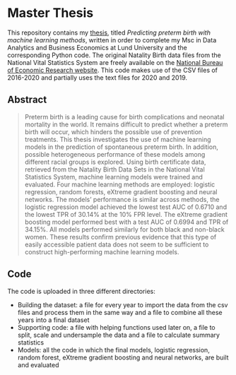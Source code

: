 # Master Thesis

This repository contains my [thesis](https://github.com/zeliedresse/master-thesis/blob/main/Thesis%20Ze%CC%81lie%20Dresse.pdf), titled *Predicting preterm birth with machine learning methods*, written in order to complete my Msc in Data Analytics and Business Economics at Lund University and the corresponding Python code. The original Natality Birth data files from the National Vital Statistics System are freely available on the [National Bureau of Economic Research website](https://www.nber.org/research/data/vital-statistics-natality-birth-data). This code makes use of the CSV files of 2016-2020 and partially uses the text files for 2020 and 2019.


## Abstract
> Preterm birth is a leading cause for birth complications and neonatal mortality in the world. It remains difficult to predict whether a preterm birth will occur, which hinders the possible use of prevention treatments. This thesis investigates the use of machine learning models in the prediction of spontaneous preterm birth. In addition, possible heterogeneous performance of these models among different racial groups is explored. Using birth certificate data, retrieved from the Natality Birth Data Sets in the National Vital Statistics System, machine learning models were trained and evaluated. Four machine learning methods are employed: logistic regression, random forests, eXtreme gradient boosting and neural networks. The models’ performance is similar across methods, the logistic regression model achieved the lowest test AUC of 0.6710 and the lowest TPR of 30.14% at the 10% FPR level. The eXtreme gradient boosting model performed best with a test AUC of 0.6994 and TPR of 34.15%. All models performed similarly for both black and non-black women. These results confirm previous evidence that this type of easily accessible patient data does not seem to be sufficient to construct high-performing machine learning models.

## Code
The code is uploaded in three different directories:
- Building the dataset: a file for every year to import the data from the csv files and process them in the same way and a file to combine all these years into a final dataset
- Supporting code: a file with helping functions used later on, a file to split, scale and undersample the data and a file to calculate summary statistics
- Models: all the code in which the final models, logistic regression, random forest, eXtreme gradient boosting and neural networks, are built and evaluated
